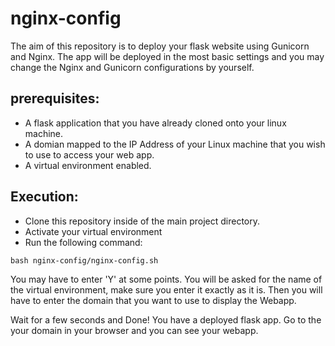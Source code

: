 # nginx-config
The aim of this repository is to deploy your flask website using Gunicorn and Nginx. The app will be deployed in the most basic settings and you may change the Nginx and Gunicorn configurations by yourself. 
## prerequisites:
* A flask application that you have already cloned onto your linux machine.
* A domian mapped to the IP Address of your Linux machine that you wish to use to access your web app.
* A virtual environment enabled.
## Execution:
* Clone this repository inside of the main project directory.
* Activate your virtual environment
* Run the following command:
```
bash nginx-config/nginx-config.sh
```
You may have to enter 'Y' at some points.
You will be asked for the name of the virtual environment, make sure you enter it exactly as it is.
Then you will have to enter the domain that you want to use to display the Webapp.

Wait for a few seconds and Done! You have a deployed flask app.
Go to the your domain in your browser and you can see your webapp.

